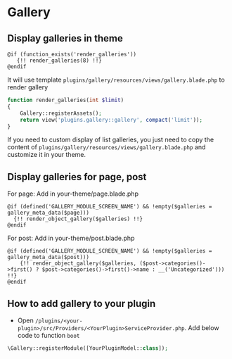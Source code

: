 # Gallery

## Display galleries in theme

```blade
@if (function_exists('render_galleries'))
   {!! render_galleries(8) !!}
@endif
```

It will use template `plugins/gallery/resources/views/gallery.blade.php` to render gallery

```php
function render_galleries(int $limit)
{
    Gallery::registerAssets();
    return view('plugins.gallery::gallery', compact('limit'));
}
```

If you need to custom display of list galleries, you just need to copy the content
of `plugins/gallery/resources/views/gallery.blade.php` and customize it in your theme.

## Display galleries for page, post

For page: Add in your-theme/page.blade.php

```blade
@if (defined('GALLERY_MODULE_SCREEN_NAME') && !empty($galleries = gallery_meta_data($page)))
  {!! render_object_gallery($galleries) !!}
@endif
```

For post: Add in your-theme/post.blade.php

```blade
@if (defined('GALLERY_MODULE_SCREEN_NAME') && !empty($galleries = gallery_meta_data($post)))
    {!! render_object_gallery($galleries, ($post->categories()->first() ? $post->categories()->first()->name : __('Uncategorized'))) !!}
@endif
```

## How to add gallery to your plugin

- Open `/plugins/<your-plugin>/src/Providers/<YourPlugin>ServiceProvider.php`. Add below code to function `boot`

```php
\Gallery::registerModule([YourPluginModel::class]);
```
